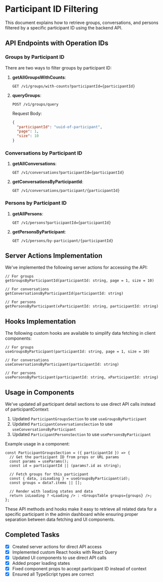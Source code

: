 # Participant ID Filtering

This document explains how to retrieve groups, conversations, and persons filtered by a specific participant ID using the backend API.

## API Endpoints with Operation IDs

### Groups by Participant ID

There are two ways to filter groups by participant ID:

1. **getAllGroupsWithCounts**:
   ```
   GET /v1/groups/with-counts?participantId={participantId}
   ```

2. **queryGroups**:
   ```
   POST /v1/groups/query
   ```
   Request Body:
   ```json
   {
     "participantId": "uuid-of-participant",
     "page": 1,
     "size": 10
   }
   ```

### Conversations by Participant ID

1. **getAllConversations**:
   ```
   GET /v1/conversations?participantId={participantId}
   ```

2. **getConversationsByParticipantId**:
   ```
   GET /v1/conversations/participant/{participantId}
   ```

### Persons by Participant ID

1. **getAllPersons**:
   ```
   GET /v1/persons?participantId={participantId}
   ```

2. **getPersonsByParticipant**:
   ```
   GET /v1/persons/by-participant/{participantId}
   ```

## Server Actions Implementation

We've implemented the following server actions for accessing the API:

```tsx
// For groups
getGroupsByParticipantId(participantId: string, page = 1, size = 10)

// For conversations
getConversationsByParticipantId(participantId: string)

// For persons
getPersonsByParticipant(xParticipantId: string, participantId: string)
```

## Hooks Implementation

The following custom hooks are available to simplify data fetching in client components:

```tsx
// For groups
useGroupsByParticipant(participantId: string, page = 1, size = 10)

// For conversations
useConversationsByParticipant(participantId: string)

// For persons
usePersonsByParticipant(participantId: string, xParticipantId: string)
```

## Usage in Components

We've updated all participant detail sections to use direct API calls instead of participantContext:

1. Updated `ParticipantGroupsSection` to use `useGroupsByParticipant`
2. Updated `ParticipantConversationsSection` to use `useConversationsByParticipant`
3. Updated `ParticipantPersonsSection` to use `usePersonsByParticipant`

Example usage in a component:

```tsx
const ParticipantGroupsSection = ({ participantId }) => {
  // Get the participant ID from props or URL params
  const params = useParams();
  const id = participantId || (params?.id as string);
  
  // Fetch groups for this participant
  const { data, isLoading } = useGroupsByParticipant(id);
  const groups = data?.items || [];
  
  // Render with loading states and data
  return isLoading ? <Loading /> : <GroupsTable groups={groups} />;
};
```

These API methods and hooks make it easy to retrieve all related data for a specific participant in the admin dashboard while ensuring proper separation between data fetching and UI components.

## Completed Tasks

- [x] Created server actions for direct API access
- [x] Implemented custom React hooks with React Query
- [x] Updated UI components to use direct API calls
- [x] Added proper loading states
- [x] Fixed component props to accept participant ID instead of context
- [x] Ensured all TypeScript types are correct 